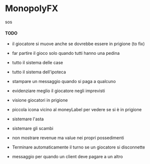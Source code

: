 # MonopolyFX

sos

#### TODO

- il giocatore si muove anche se dovrebbe essere in prigione (to fix)
- far partire il gioco solo quando tutti hanno una pedina
- tutto il sistema delle case
- tutto il sistema dell'ipoteca
- stampare un messaggio quando si paga a qualcuno
- evidenziare meglio il giocatore negli imprevisti
- visione giocatori in prigione
- piccola icona vicino al moneyLabel per vedere se si è in prigione
- sistemare l'asta
- sistemare gli scambi
- non mostrare revenue ma value nei propri possedimenti


- Terminare automaticamente il turno se un giocatore si disconnette
- messaggio per quando un client deve pagare a un altro